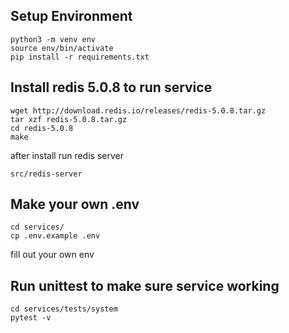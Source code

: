 ## Setup Environment
```
python3 -m venv env
source env/bin/activate
pip install -r requirements.txt
```
## Install redis 5.0.8 to run service
```
wget http://download.redis.io/releases/redis-5.0.8.tar.gz
tar xzf redis-5.0.8.tar.gz
cd redis-5.0.8
make
```
after install run redis server
```
src/redis-server
```
## Make your own .env
```
cd services/
cp .env.example .env
```
fill out your own env
## Run unittest to make sure service working
```
cd services/tests/system
pytest -v
```
